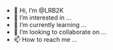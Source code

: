 - 👋 Hi, I’m @LRB2K
- 👀 I’m interested in ...
- 🌱 I’m currently learning ...
- 💞️ I’m looking to collaborate on ...
- 📫 How to reach me ...

<!---
LRB2K/LRB2K is a ✨ special ✨ repository because its `README.md` (this file) appears on your GitHub profile.
You can click the Preview link to take a look at your changes.
--->
